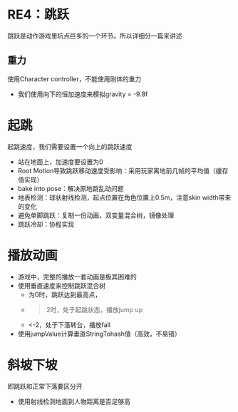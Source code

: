 # RE4：跳跃
跳跃是动作游戏里坑点巨多的一个环节。所以详细分一篇来讲述


## 重力
使用Character controller，不能使用刚体的重力
* 我们使用向下的恒加速度来模拟gravity = -9.8f


# 起跳
起跳速度，我们需要设置一个向上的跳跃速度

* 站在地面上，加速度要设置为0
* Root Motion导致跳跃移动速度受影响：采用玩家离地前几帧的平均值（缓存值实现）
* bake into pose：解决原地跳乱动问题
* 地表检测：球状射线检测，起点位置在角色位置上0.5m，注意skin width带来的变化
* 避免单脚跳跃：复制一份动画，双变量混合树，镜像处理
* 跳跃冷却：协程实现

# 播放动画
* 游戏中，完整的播放一套动画是极其困难的
* 使用垂直速度来控制跳跃混合树
	* 为0时，跳跃达到最高点，
	* >2时，处于起跳状态，播放jump up
	* <-2，处于下落转台，播放fall
*  使用jumpValue计算垂直StringTohash值（高效，不易错）

# 斜坡下坡
即跳跃和正常下落要区分开
* 使用射线检测地面到人物距离是否足够高
